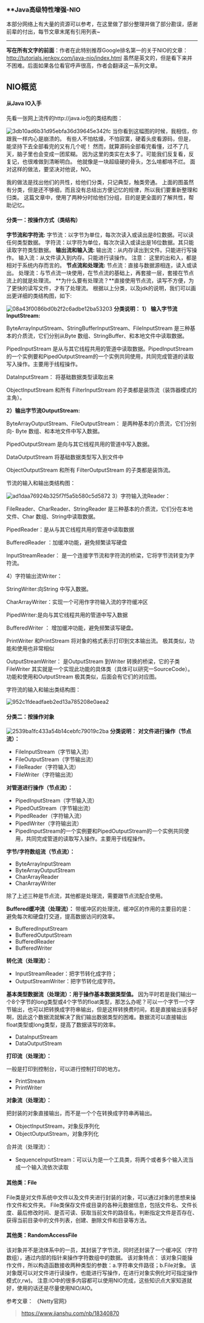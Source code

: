 ### **Java高级特性增强-NIO
本部分网络上有大量的资源可以参考，在这里做了部分整理并做了部分勘误，感谢前辈的付出，每节文章末尾有引用列表~
* * *
**写在所有文字的前面**：作者在此特别推荐Google排名第一的关于NIO的文章：
http://tutorials.jenkov.com/java-nio/index.html
虽然是英文的，但是看下来并不困难。后面如果各位看官呼声很高，作者会翻译这一系列文章。


## NIO概览


#### 从Java IO入手
先看一张网上流传的http://java.io包的类结构图：

![3db10ad6b31d95ebfa36d39645e342fc](images/NIO概览.resources/1EA58812-D4D0-40FA-9860-6F6C6E103FFA.png)
当你看到这幅图的时候，我相信，你跟我一样内心是崩溃的。
有些人不怕枯燥，不怕寂寞，硬着头皮看源码，但是，能坚持下去全部看完的又有几个呢！
然而，就算源码全部看完看懂，过不了几天，脑子里也会变成一团浆糊。
因为这里的类实在太多了。可能我们反复看，反复记，也很难做到清晰明白。
他就像是一块超级硬的骨头，怎么啃都啃不烂。
面对这样的做法，要坚决对他说，NO。

我的做法是找出他们的共性，给他们分类，只记典型，触类旁通。
上面的图虽然有分类，但是还不够细，而且没有总结出方便记忆的规律，所以我们要重新整理和归类。
这篇文章中，使用了两种分时给他们分组，目的是更全面的了解共性，帮助记忆。

#### 分类一：按操作方式（类结构）

**字节流和字符流:**
字节流：以字节为单位，每次次读入或读出是8位数据。可以读任何类型数据。
字符流：以字符为单位，每次次读入或读出是16位数据。其只能读取字符类型数据。
**输出流和输入流:**
输出流：从内存读出到文件。只能进行写操作。
输入流：从文件读入到内存。只能进行读操作。
注意： 这里的出和入，都是相对于系统内存而言的。
**节点流和处理流:**
节点流：直接与数据源相连，读入或读出。
处理流：与节点流一块使用，在节点流的基础上，再套接一层，套接在节点流上的就是处理流。
**为什么要有处理流？**直接使用节点流，读写不方便，为了更快的读写文件，才有了处理流。
根据以上分类，以及jdk的说明，我们可以画出更详细的类结构图，如下:

![08a43f0086bd0b2f2c6adbe12ba53203](images/NIO概览.resources/E97A1DBA-0CC4-4679-A081-B164B1645040.jpg)
**分类说明：**
**1） 输入字节流InputStream:**

ByteArrayInputStream、StringBufferInputStream、FileInputStream 是三种基本的介质流，它们分别从Byte 数组、StringBuffer、和本地文件中读取数据。

PipedInputStream 是从与其它线程共用的管道中读取数据。PipedInputStream的一个实例要和PipedOutputStream的一个实例共同使用，共同完成管道的读取写入操作。主要用于线程操作。

DataInputStream： 将基础数据类型读取出来

ObjectInputStream 和所有 FilterInputStream 的子类都是装饰流（装饰器模式的主角）。

**2）输出字节流OutputStream:**

ByteArrayOutputStream、FileOutputStream： 是两种基本的介质流，它们分别向- Byte 数组、和本地文件中写入数据。

PipedOutputStream 是向与其它线程共用的管道中写入数据。

DataOutputStream 将基础数据类型写入到文件中

ObjectOutputStream 和所有 FilterOutputStream 的子类都是装饰流。

节流的输入和输出类结构图：

![ad1daa76924b325f7f5a5b580c5d5872](images/NIO概览.resources/D96C7B52-7E5A-44FA-9EB3-6D146ADE7EEF.png)
3）字符输入流Reader：

FileReader、CharReader、StringReader 是三种基本的介质流，它们分在本地文件、Char 数组、String中读取数据。

PipedReader：是从与其它线程共用的管道中读取数据

BufferedReader ：加缓冲功能，避免频繁读写硬盘

InputStreamReader： 是一个连接字节流和字符流的桥梁，它将字节流转变为字符流。

4）字符输出流Writer：

StringWriter:向String 中写入数据。

CharArrayWriter：实现一个可用作字符输入流的字符缓冲区

PipedWriter:是向与其它线程共用的管道中写入数据

BufferedWriter ： 增加缓冲功能，避免频繁读写硬盘。

PrintWriter 和PrintStream 将对象的格式表示打印到文本输出流。 极其类似，功能和使用也非常相似

OutputStreamWriter： 是OutputStream 到Writer 转换的桥梁，它的子类FileWriter 其实就是一个实现此功能的具体类（具体可以研究一SourceCode）。功能和使用和OutputStream 极其类似，后面会有它们的对应图。

字符流的输入和输出类结构图：

![952c1fdeadfaeb2ed13a785208e0aea2](images/NIO概览.resources/CA9A534F-8DEF-448B-A946-3ADE41538F9D.png)

#### **分类二：按操作对象**

![2539ba1fc433a54b14cebfc79019c2ba](images/NIO概览.resources/8F7AD527-634A-4D4E-B31B-6E1FB35BB4EC.jpg)
**分类说明：**
**对文件进行操作（节点流）：**

* FileInputStream（字节输入流）
* FileOutputStream（字节输出流）
* FileReader（字符输入流）
* FileWriter（字符输出流）

**对管道进行操作（节点流）：**

* PipedInputStream（字节输入流）
* PipedOutStream（字节输出流）
* PipedReader（字符输入流）
* PipedWriter（字符输出流）
* PipedInputStream的一个实例要和PipedOutputStream的一个实例共同使用，共同完成管道的读取写入操作。主要用于线程操作。

**字节/字符数组流（节点流）：**

* ByteArrayInputStream
* ByteArrayOutputStream
* CharArrayReader
* CharArrayWriter

除了上述三种是节点流，其他都是处理流，需要跟节点流配合使用。

**Buffered缓冲流（处理流）：**
带缓冲区的处理流，缓冲区的作用的主要目的是：避免每次和硬盘打交道，提高数据访问的效率。

* BufferedInputStream
* BufferedOutputStream
* BufferedReader
* BufferedWriter

**转化流（处理流）：**

* InputStreamReader：把字节转化成字符；
* OutputStreamWriter：把字节转化成字符。

**基本类型数据流（处理流）：用于操作基本数据类型值。**
因为平时若是我们输出一个8个字节的long类型或4个字节的float类型，那怎么办呢？可以一个字节一个字节输出，也可以把转换成字符串输出，但是这样转换费时间，若是直接输出该多好啊，因此这个数据流就解决了我们输出数据类型的困难。数据流可以直接输出float类型或long类型，提高了数据读写的效率。

* DataInputStream
* DataOutputStream

**打印流（处理流）：**

一般是打印到控制台，可以进行控制打印的地方。

* PrintStream
* PrintWriter

**对象流（处理流）：**

把封装的对象直接输出，而不是一个个在转换成字符串再输出。

* ObjectInputStream，对象反序列化
* ObjectOutputStream，对象序列化

合并流（处理流）：
* SequenceInputStream：可以认为是一个工具类，将两个或者多个输入流当成一个输入流依次读取

#### 其他类：File
File类是对文件系统中文件以及文件夹进行封装的对象，可以通过对象的思想来操作文件和文件夹。 File类保存文件或目录的各种元数据信息，包括文件名、文件长度、最后修改时间、是否可读、获取当前文件的路径名，判断指定文件是否存在、获得当前目录中的文件列表，创建、删除文件和目录等方法。

#### 其他类：RandomAccessFile
该对象并不是流体系中的一员，其封装了字节流，同时还封装了一个缓冲区（字符数组），通过内部的指针来操作字符数组中的数据。 该对象特点：
该对象只能操作文件，所以构造函数接收两种类型的参数：a.字符串文件路径；b.File对象。
该对象既可以对文件进行读操作，也能进行写操作，在进行对象实例化时可指定操作模式(r,rw)。
注意:IO中的很多内容都可以使用NIO完成，这些知识点大家知道就好，使用的话还是尽量使用NIO/AIO。


参考文章：
《Netty官网》
>https://www.jianshu.com/nb/18340870